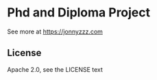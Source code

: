 # Phd and Diploma Project

See more at https://jonnyzzz.com

## License

Apache 2.0, see the LICENSE text
